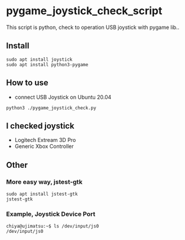# pygame_joystick_check_script
This script is python, check to operation USB joystick with pygame lib..

## Install
```
sudo apt install joystick
sudo apt install python3-pygame
```

## How to use
- connect USB Joystick on Ubuntu 20.04

```
python3 ./pygame_joystick_check.py
```

## I checked joystick
- Logitech Extream 3D Pro
- Generic Xbox Controller

## Other

### More easy way, jstest-gtk
```
sudo apt install jstest-gtk
jstest-gtk
```

### Example, Joystick Device Port
```
chiya@ujimatsu:~$ ls /dev/input/js0
/dev/input/js0
```


